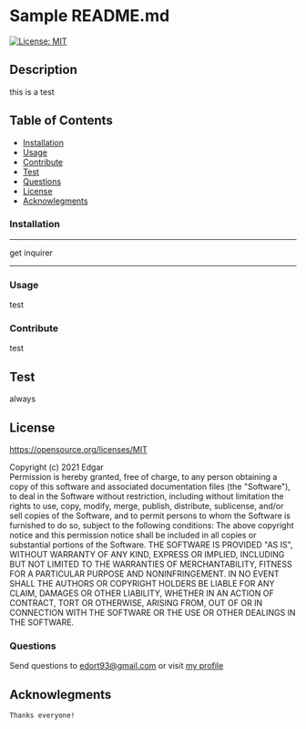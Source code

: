 # Sample README.md
  [![License: MIT](https://img.shields.io/badge/License-MIT-yellow.svg)](https://opensource.org/licenses/MIT)
  ## Description
  
  this is a test

  ## Table of Contents
  * [Installation](#installation)
  * [Usage](#usage)
  * [Contribute](#contribute)
  * [Test](#test)
  * [Questions](#questions)
  * [License](#license)
  * [Acknowlegments](#acknowledgments)
  
  ### Installation

  ***
  get inquirer
***
  
  ### Usage
  test
 

  ### Contribute
  test

  ## Test
  always

  ## License
  https://opensource.org/licenses/MIT
  
  Copyright (c) 2021 Edgar
  <br>
Permission is hereby granted, free of charge, to any person obtaining a copy
of this software and associated documentation files (the "Software"), to deal
in the Software without restriction, including without limitation the rights
to use, copy, modify, merge, publish, distribute, sublicense, and/or sell
copies of the Software, and to permit persons to whom the Software is
furnished to do so, subject to the following conditions:
The above copyright notice and this permission notice shall be included in all
copies or substantial portions of the Software.
THE SOFTWARE IS PROVIDED "AS IS", WITHOUT WARRANTY OF ANY KIND, EXPRESS OR
IMPLIED, INCLUDING BUT NOT LIMITED TO THE WARRANTIES OF MERCHANTABILITY,
FITNESS FOR A PARTICULAR PURPOSE AND NONINFRINGEMENT. IN NO EVENT SHALL THE
AUTHORS OR COPYRIGHT HOLDERS BE LIABLE FOR ANY CLAIM, DAMAGES OR OTHER
LIABILITY, WHETHER IN AN ACTION OF CONTRACT, TORT OR OTHERWISE, ARISING FROM,
OUT OF OR IN CONNECTION WITH THE SOFTWARE OR THE USE OR OTHER DEALINGS IN THE
SOFTWARE.
  
  
  
  ### Questions
  Send questions to edort93@gmail.com or visit <a href="https://github.com/edgarO93" target= "_blank" >my profile </a><br>
  
  ## Acknowlegments
~~~
Thanks everyone!
~~~

  
  
  
